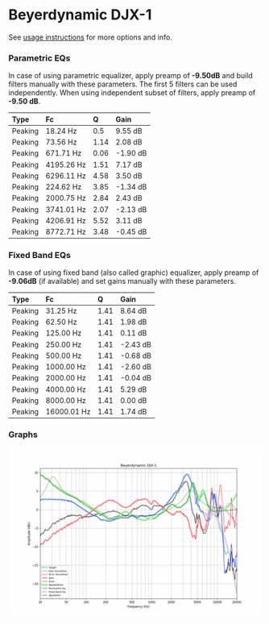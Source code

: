 # Beyerdynamic DJX-1
See [usage instructions](https://github.com/jaakkopasanen/AutoEq#usage) for more options and info.

### Parametric EQs
In case of using parametric equalizer, apply preamp of **-9.50dB** and build filters manually
with these parameters. The first 5 filters can be used independently.
When using independent subset of filters, apply preamp of **-9.50 dB**.

| Type    | Fc         |    Q | Gain     |
|:--------|:-----------|:-----|:---------|
| Peaking | 18.24 Hz   | 0.5  | 9.55 dB  |
| Peaking | 73.56 Hz   | 1.14 | 2.08 dB  |
| Peaking | 671.71 Hz  | 0.06 | -1.90 dB |
| Peaking | 4195.26 Hz | 1.51 | 7.17 dB  |
| Peaking | 6296.11 Hz | 4.58 | 3.50 dB  |
| Peaking | 224.62 Hz  | 3.85 | -1.34 dB |
| Peaking | 2000.75 Hz | 2.84 | 2.43 dB  |
| Peaking | 3741.01 Hz | 2.07 | -2.13 dB |
| Peaking | 4206.91 Hz | 5.52 | 3.11 dB  |
| Peaking | 8772.71 Hz | 3.48 | -0.45 dB |

### Fixed Band EQs
In case of using fixed band (also called graphic) equalizer, apply preamp of **-9.06dB**
(if available) and set gains manually with these parameters.

| Type    | Fc          |    Q | Gain     |
|:--------|:------------|:-----|:---------|
| Peaking | 31.25 Hz    | 1.41 | 8.64 dB  |
| Peaking | 62.50 Hz    | 1.41 | 1.98 dB  |
| Peaking | 125.00 Hz   | 1.41 | 0.11 dB  |
| Peaking | 250.00 Hz   | 1.41 | -2.43 dB |
| Peaking | 500.00 Hz   | 1.41 | -0.68 dB |
| Peaking | 1000.00 Hz  | 1.41 | -2.60 dB |
| Peaking | 2000.00 Hz  | 1.41 | -0.04 dB |
| Peaking | 4000.00 Hz  | 1.41 | 5.29 dB  |
| Peaking | 8000.00 Hz  | 1.41 | 0.00 dB  |
| Peaking | 16000.01 Hz | 1.41 | 1.74 dB  |

### Graphs
![](./Beyerdynamic%20DJX-1.png)